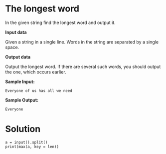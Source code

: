 # The longest word

In the given string find the longest word and output it.

**Input data**

Given a string in a single line. Words in the string are separated by a single space.

**Output data**

Output the longest word. If there are several such words, you should output the one, which occurs earlier.

**Sample Input:**

```
Everyone of us has all we need
```

**Sample Output:**

```
Everyone
```

# Solution

```
a = input().split()
print(max(a, key = len))
```